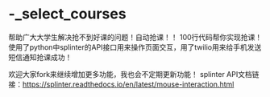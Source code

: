 # -_select_courses
帮助广大大学生解决抢不到好课的问题！自动抢课！！
100行代码帮你实现抢课！
使用了python中splinter的API接口用来操作页面交互，用了twilio用来给手机发送短信通知抢课成功！

欢迎大家fork来继续增加更多功能，我也会不定期更新功能！
splinter API文档链接：https://splinter.readthedocs.io/en/latest/mouse-interaction.html

